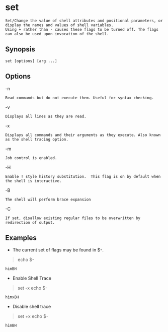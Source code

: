 # set

    Set/Change the value of shell attributes and positional parameters, or display the names and values of shell variables.
    Using + rather than - causes these flags to be turned off. The flags can also be used upon invocation of the shell.

## Synopsis

`set [options] [arg ...]`

## Options

-n

    Read commands but do not execute them. Useful for syntax checking.
-v

    Displays all lines as they are read.
-x

    Displays all commands and their arguments as they execute. Also known as the shell tracing option.
-m

    Job control is enabled.
-H

    Enable ! style history substitution.  This flag is on by default when the shell is interactive.
-B

    The shell will perform brace expansion
-C

    If set, disallow existing regular files to be overwritten by redirection of output.

## Examples

* The current set of flags may be found in $-.

> echo $-

    himBH

* Enable Shell Trace

> set -x
> echo $-

    himxBH

* Disable shell trace

> set +x
> echo $-

    himBH
